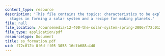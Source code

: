 ```yaml
---
content_type: resource
description: 'This file contains the topics: characteristics to be explained by theory,
  stages in forming a solar system and a recipe for making planets.'
file: null
file_location: /coursemedia/12-400-the-solar-system-spring-2006/f72c012b0f6dff05305816dfb688a4d0_ss_formation.pdf
file_type: application/pdf
resourcetype: Document
title: ss_formation.pdf
uid: f72c012b-0f6d-ff05-3058-16dfb688a4d0
---
```

